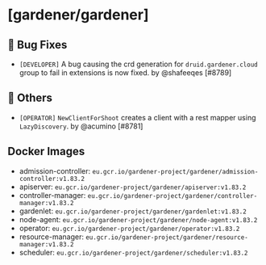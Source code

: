 # [gardener/gardener]

## 🐛 Bug Fixes

- `[DEVELOPER]` A bug causing the crd generation for `druid.gardener.cloud` group to fail in extensions is now fixed. by @shafeeqes [#8789]
## 🏃 Others

- `[OPERATOR]` `NewClientForShoot` creates a client with a rest mapper using `LazyDiscovery`. by @acumino [#8781]

## Docker Images
- admission-controller: `eu.gcr.io/gardener-project/gardener/admission-controller:v1.83.2`
- apiserver: `eu.gcr.io/gardener-project/gardener/apiserver:v1.83.2`
- controller-manager: `eu.gcr.io/gardener-project/gardener/controller-manager:v1.83.2`
- gardenlet: `eu.gcr.io/gardener-project/gardener/gardenlet:v1.83.2`
- node-agent: `eu.gcr.io/gardener-project/gardener/node-agent:v1.83.2`
- operator: `eu.gcr.io/gardener-project/gardener/operator:v1.83.2`
- resource-manager: `eu.gcr.io/gardener-project/gardener/resource-manager:v1.83.2`
- scheduler: `eu.gcr.io/gardener-project/gardener/scheduler:v1.83.2`
